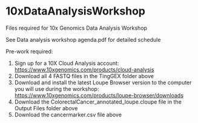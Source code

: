 # 10xDataAnalysisWorkshop
Files required for 10x Genomics Data Analysis Workshop

See Data analysis workshop agenda.pdf for detailed schedule

Pre-work required:
1. Sign up for a 10X Cloud Analysis account: https://www.10xgenomics.com/products/cloud-analysis 
2. Download all 4 FASTQ files in the TingGEX folder above
3. Download and install the latest Loupe Browser version to the computer you will use during the workshop: https://www.10xgenomics.com/products/loupe-browser/downloads
4. Download the ColorectalCancer_annotated_loupe.cloupe file in the Output Files folder above
5. Download the cancermarker.csv file above 
